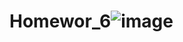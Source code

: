 # Homewor_6![image](https://user-images.githubusercontent.com/120489891/214340772-cff61500-ebf9-466e-b6f5-d0840375c3e8.png)
